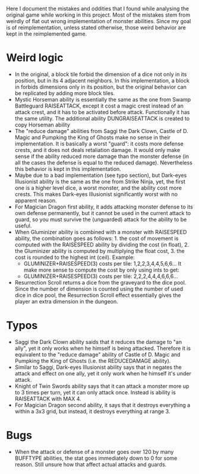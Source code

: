 Here I document the mistakes and oddities that I found while analysing the original game while working in this project. Most of the mistakes stem from weirdly of flat out wrong implementation of monster abilities. Since my goal is of reimplementation, unless stated otherwise, those weird behavior are kept in the reimplemented game.

# Weird logic
- In the original, a block tile forbid the dimension of a dice not only in its position, but in its 4 adjacent neighbors. In this implementation, a block in forbids dimensions only in its position, but the original behavior can be replicated by adding more block tiles.
- Mystic Horseman ability is essentially the same as the one from Swamp Battleguard RAISEATTACK, except it cost a magic crest instead of an attack crest, and it has to be activated before attack. Functionally it has the same utility. The additional ability DUNGRAISEATTACK is created to copy Horseman ability
- The "reduce damage" abilities from Saggi the Dark Clown, Castle of D. Magic and Pumpking the King of Ghosts make no sense in their implementation. It is basically a worst "guard": it costs more defense crests, and it does not deals retaliation damage. It would only make sense if the ability reduced more damage than the monster defense (in all the cases the defense is equal to the reduced damage). Nevertheless this behavior is kept in this implementation.
- Maybe due to a bad implementation (see typo section), but Dark-eyes Illusionist ability is the same as the one from Strike Ninja, yet, the first one is a higher level dice, a worst monster, and the ability cost more crests. This makes Dark-eyes Illusionist significantly worst with no apparent reason.
- For Magician Dragon first ability, it adds attacking monster defense to its own defense permanently, but it cannot be used in the current attack to guard, so you must survive the (unguarded) attack for the ability to be useful.
- When Gluminizer ability is combined with a monster with RAISESPEED ability, the combination goes as follows: 1. the cost of movement is computed with the RAISESPEED ability by dividing the cost (in float), 2. the Gluminizer ability is computed by multiplying the float cost, 3. the cost is rounded to the highest int (ceil). Example:
    - GLUMINIZER+RAISESPEED(3) costs per tile: 1,2,2,3,4,4,5,6,6...
It make more sense to compute the cost by only using ints to get:
    - GLUMINIZER+RAISESPEED(3) costs per tile: 2,2,2,4,4,4,6,6,6...
- Resurrection Scroll returns a dice from the graveyard to the dice pool. Since the number of dimension is counted using the number of used dice in dice pool, the Resurrection Scroll effect essentially gives the player an extra dimension in the dungeon.

# Typos
- Saggi the Dark Clown ability saids that it reduces the damage to "an ally", yet it only works when he himself is being attacked. Therefore it is equivalent to the "reduce damage" ability of Castle of D. Magic and Pumpking the King of Ghosts (i.e. the REDUCEDAMAGE ability).
- Similar to Saggi, Dark-eyes Illusionist ability says that in negates the attack and effect on one ally, yet it only work when he himself it's under attack.
- Knight of Twin Swords ability says that it can attack a monster more up to 3 times per turn, yet it can only attack once. Instead is ability is RAISEATTACK with MAX 4.
- For Magician Dragon second ability, it says that it destroys everything a within a 3x3 grid, but instead, it destroys everything at range 3.

# Bugs
- When the attack or defense of a monster goes over 120 by many BUFFTYPE abilities, the stat goes immediately down to 0 for some reason. Still unsure how that affect actual attacks and guards.
